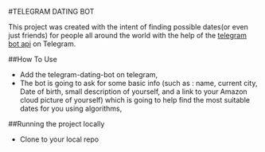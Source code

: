 #TELEGRAM DATING BOT

This project was created with the intent of finding possible dates(or even just friends) for people all around the world with the 
help of the [telegram bot api](https://core.telegram.org/api) on Telegram.


##How To Use
* Add the telegram-dating-bot on telegram,
* The bot is going to ask for some basic info (such as : name, current city, Date of birth, small description of yourself, and a link to 
your Amazon cloud picture of yourself) which is going to help find the most suitable dates for you using algorithms,
 
##Running the project locally
* Clone to your local repo





